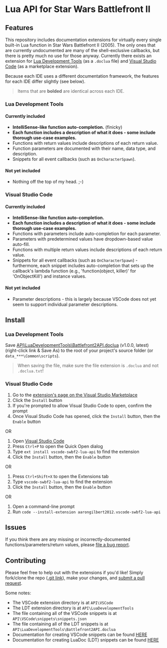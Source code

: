 # Lua API for Star Wars Battlefront II

## Features

This repository includes documentation extensions for virtually every single built-in Lua function in Star Wars Battlefront II (2005). The only ones that are currently undocumented are many of the shell-exclusive callbacks, but there is pretty much no use for those anyway. Currently there exists an extension for [Lua Development Tools](https://projects.eclipse.org/projects/tools.ldt) (as a `.doclua` file) and [Visual Studio Code](https://code.visualstudio.com/) (as a marketplace extension).

Because each IDE uses a different documentation framework, the features for each IDE differ slightly (see below).

> Items that are **bolded** are identical across each IDE.

### Lua Development Tools

#### Currently included

- **IntelliSense-like function auto-completion.** (finicky)
- **Each function includes a description of what it does - some include thorough use-case examples.**
- Functions with return values include descriptions of each return value.
- Function parameters are documented with their name, data type, and description.
- Snippets for all event callbacks (such as `OnCharacterSpawn`).

#### Not yet included

- Nothing off the top of my head. ;-)

### Visual Studio Code

#### Currently included

- **IntelliSense-like function auto-completion.**
- **Each function includes a description of what it does - some include thorough use-case examples.**
- Functions with parameters include auto-completion for each parameter.
- Parameters with predetermined values have dropdown-based value auto-fill.
- Functions with multiple return values include descriptions of each return value.
- Snippets for all event callbacks (such as `OnCharacterSpawn`) - furthermore, each snippet includes auto-completion that sets up the callback's lambda function (e.g., 'function(object, killer)' for 'OnObjectKill') and instance values.

#### Not yet included

- Parameter descriptions - this is largely because VSCode does not yet seem to support individual parameter descriptions.

## Install

### Lua Development Tools

Save [API\LuaDevelopmentTools\Battlefront2API.doclua](https://raw.githubusercontent.com/marth8880/SWBF2-Lua-API/v1.0.0-release-LDT/API/LuaDevelopmentTools/Battlefront2API.doclua) (v1.0.0, latest) (right-click link & Save As) to the root of your project's source folder (or `data_***\Common\scripts`).

> When saving the file, make sure the file extension is `.doclua` and not `.doclua.txt`!

### Visual Studio Code

1. Go to the [extension's page on the Visual Studio Marketplace](https://marketplace.visualstudio.com/items?itemName=aarongilbert2012.vscode-swbf2-lua-api)
2. Click the `Install` button
3. If you're prompted to allow Visual Studio Code to open, confirm the prompt
4. Once Visual Studio Code has opened, click the `Install` button, then the `Enable` button

OR

1. Open [Visual Studio Code](https://code.visualstudio.com/)
2. Press `Ctrl+P` to open the Quick Open dialog
3. Type `ext install vscode-swbf2-lua-api` to find the extension
4. Click the `Install` button, then the `Enable` button

OR

1. Press `Ctrl+Shift+X` to open the Extensions tab
2. Type `vscode-swbf2-lua-api` to find the extension
3. Click the `Install` button, then the `Enable` button

OR

1. Open a command-line prompt
2. Run `code --install-extension aarongilbert2012.vscode-swbf2-lua-api`

## Issues

If you think there are any missing or incorrectly-documented functions/parameters/return values, please [file a bug report](https://github.com/marth8880/SWBF2-Lua-API/issues).

## Contributing

Please feel free to help out with the extensions if you'd like! Simply fork/clone the repo ([.git link](https://github.com/marth8880/SWBF2-Lua-API.git)), make your changes, and [submit a pull request](https://yangsu.github.io/pull-request-tutorial/).

Some notes:

- The VSCode extension directory is at `API\VSCode`
- The LDT extension directory is at `API\LuaDevelopmentTools`
- The file containing all of the VSCode snippets is at `API\VSCode\snippets\snippets.json`
- The file containing all of the LDT snippets is at `API\LuaDevelopmentTools\Battlefront2API.doclua`
- Documentation for creating VSCode snippets can be found [HERE](https://code.visualstudio.com/docs/editor/userdefinedsnippets)
- Documentation for creating LuaDoc (LDT) snippets can be found [HERE](http://keplerproject.github.io/luadoc/manual.html#howto)